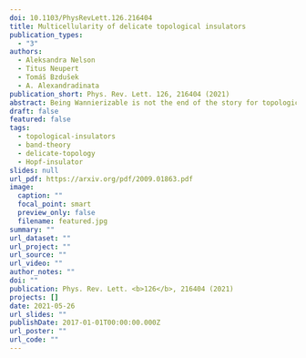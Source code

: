 ```yaml
---
doi: 10.1103/PhysRevLett.126.216404
title: Multicellularity of delicate topological insulators
publication_types:
  - "3"
authors:
  - Aleksandra Nelson
  - Titus Neupert
  - Tomáš Bzdušek
  - A. Alexandradinata
publication_short: Phys. Rev. Lett. 126, 216404 (2021)
abstract: Being Wannierizable is not the end of the story for topological insulators. We introduce a family of topological insulators that would be considered trivial in the paradigm set by the tenfold way, topological quantum chemistry, and the method of symmetry-based indicators. Despite having a symmetric, exponentially localized Wannier representation, each Wannier function cannot be completely localized to a single primitive unit cell in the bulk. Such multicellular topology is shown to be neither stable nor fragile, but delicate; i.e., the topology can be nullified by adding trivial bands to either valence or conduction band.
draft: false
featured: false
tags:
  - topological-insulators
  - band-theory
  - delicate-topology
  - Hopf-insulator
slides: null
url_pdf: https://arxiv.org/pdf/2009.01863.pdf
image:
  caption: ""
  focal_point: smart
  preview_only: false
  filename: featured.jpg
summary: ""
url_dataset: ""
url_project: ""
url_source: ""
url_video: ""
author_notes: ""
doi: ""
publication: Phys. Rev. Lett. <b>126</b>, 216404 (2021)
projects: []
date: 2021-05-26
url_slides: ""
publishDate: 2017-01-01T00:00:00.000Z
url_poster: ""
url_code: ""
---
```

